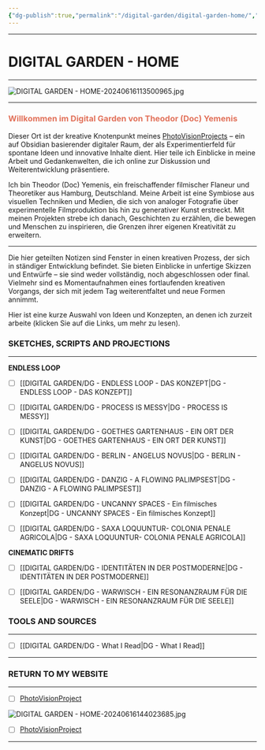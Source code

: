 ```yaml
---
{"dg-publish":true,"permalink":"/digital-garden/digital-garden-home/","title":"DIGITAL GARDEN - HOME","tags":["DIGITALGARDEN","DigitalContent","DigitalCreator","#DG2024AD00","DG2024AD01","gardenEntry"]}
---
```





----
# DIGITAL GARDEN - HOME
----


![DIGITAL GARDEN - HOME-20240616113500965.jpg](/img/user/999%20attachements/DIGITAL%20GARDEN%20-%20HOME-20240616113500965.jpg)


---

### <span style="color:#e2725b;"><strong>Willkommen im Digital Garden von Theodor (Doc) Yemenis</strong></span>


Dieser Ort ist der kreative Knotenpunkt meines [PhotoVisionProjects](http://www.photovisionproject.com) – ein auf Obsidian basierender digitaler Raum, der als Experimentierfeld für spontane Ideen und innovative Inhalte dient. Hier teile ich Einblicke in meine Arbeit und Gedankenwelten, die ich online zur Diskussion und Weiterentwicklung präsentiere.

Ich bin Theodor (Doc) Yemenis, ein freischaffender filmischer Flaneur und Theoretiker aus Hamburg, Deutschland. Meine Arbeit ist eine Symbiose aus visuellen Techniken und Medien, die sich von analoger Fotografie über experimentelle Filmproduktion bis hin zu generativer Kunst erstreckt. Mit meinen Projekten strebe ich danach, Geschichten zu erzählen, die bewegen und Menschen zu inspirieren, die Grenzen ihrer eigenen Kreativität zu erweitern.

---

Die hier geteilten Notizen sind Fenster in einen kreativen Prozess, der sich in ständiger Entwicklung befindet. Sie bieten Einblicke in unfertige Skizzen und Entwürfe – sie sind weder vollständig, noch abgeschlossen oder final. Vielmehr sind es Momentaufnahmen eines fortlaufenden kreativen Vorgangs, der sich mit jedem Tag weiterentfaltet und neue Formen annimmt.

Hier ist eine kurze Auswahl von Ideen und Konzepten, an denen ich zurzeit arbeite (klicken Sie auf die Links, um mehr zu lesen). 

### **SKETCHES, SCRIPTS AND PROJECTIONS**
---

**ENDLESS LOOP**

- [ ] [[DIGITAL GARDEN/DG - ENDLESS LOOP - DAS KONZEPT\|DG - ENDLESS LOOP - DAS KONZEPT]]

- [ ] [[DIGITAL GARDEN/DG - PROCESS IS MESSY\|DG - PROCESS IS MESSY]]
- [ ] [[DIGITAL GARDEN/DG - GOETHES GARTENHAUS - EIN ORT DER KUNST\|DG - GOETHES GARTENHAUS - EIN ORT DER KUNST]]
- [ ] [[DIGITAL GARDEN/DG - BERLIN - ANGELUS NOVUS\|DG - BERLIN - ANGELUS NOVUS]]
- [ ] [[DIGITAL GARDEN/DG - DANZIG - A FLOWING PALIMPSEST\|DG - DANZIG - A FLOWING PALIMPSEST]]
- [ ] [[DIGITAL GARDEN/DG - UNCANNY SPACES - Ein filmisches Konzept\|DG - UNCANNY SPACES - Ein filmisches Konzept]]
- [ ] [[DIGITAL GARDEN/DG - SAXA LOQUUNTUR- COLONIA PENALE AGRICOLA\|DG - SAXA LOQUUNTUR- COLONIA PENALE AGRICOLA]]


**CINEMATIC DRIFTS**

- [ ] [[DIGITAL GARDEN/DG - IDENTITÄTEN IN DER POSTMODERNE\|DG - IDENTITÄTEN IN DER POSTMODERNE]]
- [ ] [[DIGITAL GARDEN/DG - WARWISCH - EIN RESONANZRAUM FÜR DIE SEELE\|DG - WARWISCH - EIN RESONANZRAUM FÜR DIE SEELE]]


### **TOOLS AND SOURCES**
---

- [ ] [[DIGITAL GARDEN/DG - What I Read\|DG - What I Read]]

---

### RETURN TO MY WEBSITE
---

- [ ] [PhotoVisionProject](http://www.photovisionproject.com)

![DIGITAL GARDEN - HOME-20240616144023685.jpg](/img/user/999%20attachements/DIGITAL%20GARDEN%20-%20HOME-20240616144023685.jpg)


- [ ] [PhotoVisionProject](http://www.photovisionproject.com)


---


